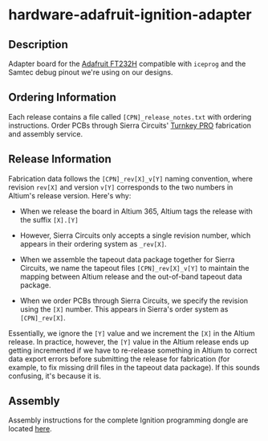 # hardware-adafruit-ignition-adapter

## Description

Adapter board for the [Adafruit FT232H](https://www.adafruit.com/product/2264)
compatible with `iceprog` and the Samtec debug pinout we're using on our
designs.

## Ordering Information

Each release contains a file called `[CPN]_release_notes.txt` with ordering
instructions. Order PCBs through Sierra Circuits' [Turnkey
PRO](https://www.protoexpress.com/products/turnkey-pro/) fabrication and
assembly service.

## Release Information

Fabrication data follows the `[CPN]_rev[X]_v[Y]` naming convention, where
revision `rev[X]` and version `v[Y]` corresponds to the two numbers in Altium's
release version. Here's why:

- When we release the board in Altium 365, Altium tags the release with the
  suffix `[X].[Y]`

- However, Sierra Circuits only accepts a single revision number, which appears
  in their ordering system as `_rev[X]`.
  
- When we assemble the tapeout data package together for Sierra Circuits, we
  name the tapeout files `[CPN]_rev[X]_v[Y]` to maintain the mapping between
  Altium release and the out-of-band tapeout data package.

- When we order PCBs through Sierra Circuits, we specify the revision using the
  `[X]` number. This appears in Sierra's order system as `[CPN]_rev[X]`.

Essentially, we ignore the `[Y]` value and we increment the `[X]` in the Altium
release. In practice, however, the `[Y]` value in the Altium release ends up
getting incremented if we have to re-release something in Altium to correct data
export errors before submitting the release for fabrication (for example, to fix
missing drill files in the tapeout data package). If this sounds confusing, it's
because it is.

## Assembly

Assembly instructions for the complete Ignition programming dongle are located
[here](https://github.com/oxidecomputer/hardware-adafruit-ignition-adapter/tree/main/assembly).